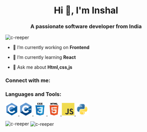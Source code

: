 <h1 align="center">Hi 👋, I'm Inshal</h1>
<h3 align="center">A passionate software developer from India</h3>

<p align="left"> <img src="https://komarev.com/ghpvc/?username=c-reeper&label=Profile%20views&color=0e75b6&style=flat" alt="c-reeper" /> </p>

- 🔭 I’m currently working on **Frontend**

- 🌱 I’m currently learning **React**

- 💬 Ask me about **Html,css,js**

<h3 align="left">Connect with me:</h3>
<p align="left">
</p>

<h3 align="left">Languages and Tools:</h3>
<p align="left"> <a href="https://www.cprogramming.com/" target="_blank" rel="noreferrer"> <img src="https://raw.githubusercontent.com/devicons/devicon/master/icons/c/c-original.svg" alt="c" width="40" height="40"/> </a> <a href="https://www.w3schools.com/cpp/" target="_blank" rel="noreferrer"> <img src="https://raw.githubusercontent.com/devicons/devicon/master/icons/cplusplus/cplusplus-original.svg" alt="cplusplus" width="40" height="40"/> </a> <a href="https://www.w3schools.com/css/" target="_blank" rel="noreferrer"> <img src="https://raw.githubusercontent.com/devicons/devicon/master/icons/css3/css3-original-wordmark.svg" alt="css3" width="40" height="40"/> </a> <a href="https://www.w3.org/html/" target="_blank" rel="noreferrer"> <img src="https://raw.githubusercontent.com/devicons/devicon/master/icons/html5/html5-original-wordmark.svg" alt="html5" width="40" height="40"/> </a> <a href="https://developer.mozilla.org/en-US/docs/Web/JavaScript" target="_blank" rel="noreferrer"> <img src="https://raw.githubusercontent.com/devicons/devicon/master/icons/javascript/javascript-original.svg" alt="javascript" width="40" height="40"/> </a> <a href="https://www.python.org" target="_blank" rel="noreferrer"> <img src="https://raw.githubusercontent.com/devicons/devicon/master/icons/python/python-original.svg" alt="python" width="40" height="40"/> </a> </p>

<p><img align="left" src="https://github-readme-stats.vercel.app/api/top-langs?username=c-reeper&show_icons=true&locale=en&layout=compact" alt="c-reeper" /></p>

<p>&nbsp;<img align="center" src="https://github-readme-stats.vercel.app/api?username=c-reeper&show_icons=true&locale=en" alt="c-reeper" /></p>
